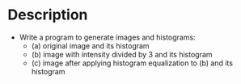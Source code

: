 # Description

* Write a program to generate images and histograms:
  * (a) original image and its histogram
  * (b) image with intensity divided by 3 and its histogram
  * (c) image after applying histogram equalization to (b) and its histogram
